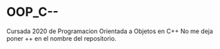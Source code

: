 # OOP_C--
Cursada 2020 de Programacion Orientada a Objetos en C++
No me deja poner ++ en el nombre del repositorio.
